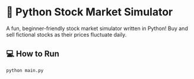 # 🐍 Python Stock Market Simulator

A fun, beginner-friendly stock market simulator written in Python! Buy and sell fictional stocks as their prices fluctuate daily.

## 💻 How to Run

```bash
python main.py
